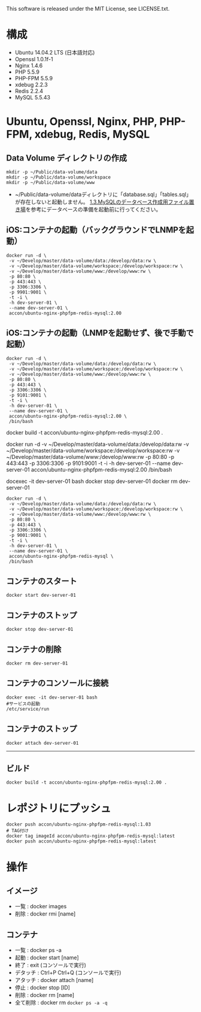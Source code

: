 This software is released under the MIT License, see LICENSE.txt.

# 構成
 * Ubuntu 14.04.2 LTS (日本語対応)
 * Openssl 1.0.1f-1
 * Nginx 1.4.6
 * PHP 5.5.9
 * PHP-FPM 5.5.9
 * xdebug 2.2.3
 * Redis 2.2.4
 * MySQL 5.5.43
# Ubuntu, Openssl, Nginx, PHP, PHP-FPM, xdebug, Redis, MySQL

## Data Volume ディレクトリの作成
```bash:
mkdir -p ~/Public/data-volume/data
mkdir -p ~/Public/data-volume/workspace
mkdir -p ~/Public/data-volume/www

```

* ~/Public/data-volume/dataディレクトリに「database.sql」「tables.sql」が存在しないと起動しません。
[1.3.MySQLのデータベース作成用ファイル置き場](https://registry.hub.docker.com/u/accon/ubuntu-nginx-phpfpm-redis-mysql/)を参考にデータベースの準備を起動前に行ってください。

## iOS:コンテナの起動（バックグラウンドでLNMPを起動）
```bash:
docker run -d \
 -v ~/Develop/master/data-volume/data:/develop/data:rw \
 -v ~/Develop/master/data-volume/workspace:/develop/workspace:rw \
 -v ~/Develop/master/data-volume/www:/develop/www:rw \
 -p 80:80 \
 -p 443:443 \
 -p 3306:3306 \
 -p 9901:9001 \
 -t -i \
 -h dev-server-01 \
 --name dev-server-01 \
 accon/ubuntu-nginx-phpfpm-redis-mysql:2.00
```
 
## iOS:コンテナの起動（LNMPを起動せず、後で手動で起動）
```bash:
docker run -d \
 -v ~/Develop/master/data-volume/data:/develop/data:rw \
 -v ~/Develop/master/data-volume/workspace:/develop/workspace:rw \
 -v ~/Develop/master/data-volume/www:/develop/www:rw \
 -p 80:80 \
 -p 443:443 \
 -p 3306:3306 \
 -p 9101:9001 \
 -t -i \
 -h dev-server-01 \
 --name dev-server-01 \
 accon/ubuntu-nginx-phpfpm-redis-mysql:2.00 \
 /bin/bash
```

docker build -t accon/ubuntu-nginx-phpfpm-redis-mysql:2.00 .

docker run -d  -v ~/Develop/master/data-volume/data:/develop/data:rw  -v ~/Develop/master/data-volume/workspace:/develop/workspace:rw  -v ~/Develop/master/data-volume/www:/develop/www:rw  -p 80:80  -p 443:443  -p 3306:3306  -p 9101:9001  -t -i  -h dev-server-01  --name dev-server-01  accon/ubuntu-nginx-phpfpm-redis-mysql:2.00  /bin/bash

docexec -it dev-server-01 bash
docker stop dev-server-01
docker rm dev-server-01

```bash:
docker run -d \
 -v ~/Develop/master/data-volume/data:/develop/data:rw \
 -v ~/Develop/master/data-volume/workspace:/develop/workspace:rw \
 -v ~/Develop/master/data-volume/www:/develop/www:rw \
 -p 80:80 \
 -p 443:443 \
 -p 3306:3306 \
 -p 9001:9001 \
 -t -i \
 -h dev-server-01 \
 --name dev-server-01 \
 accon/ubuntu-nginx-phpfpm-redis-mysql \
 /bin/bash
```

## コンテナのスタート
```bash:
docker start dev-server-01
```

## コンテナのストップ
```bash:
docker stop dev-server-01
```

## コンテナの削除
```bash:
docker rm dev-server-01
```

## コンテナのコンソールに接続
```bash:
docker exec -it dev-server-01 bash
#サービスの起動
/etc/service/run
```

## コンテナのストップ
```bash:
docker attach dev-server-01
```

-----

## ビルド
```bash:
docker build -t accon/ubuntu-nginx-phpfpm-redis-mysql:2.00 .
```

# レポジトリにプッシュ
```bash:
docker push accon/ubuntu-nginx-phpfpm-redis-mysql:1.03
# TAG付け
docker tag imageId accon/ubuntu-nginx-phpfpm-redis-mysql:latest
docker push accon/ubuntu-nginx-phpfpm-redis-mysql:latest
```

# 操作

## イメージ
 * 一覧    : docker images
 * 削除    : docker rmi [name]

## コンテナ
 * 一覧    : docker ps -a
 * 起動    : docker start [name]
 * 終了    : exit (コンソールで実行)
 * デタッチ : Ctrl+P Ctrl+Q (コンソールで実行)
 * アタッチ : docker attach [name]
 * 停止    : docker stop [ID]
 * 削除    : docker rm [name]
 * 全て削除 : docker rm `docker ps -a -q`
